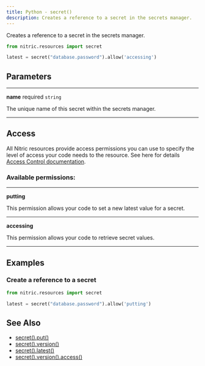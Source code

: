 ```yaml
---
title: Python - secret()
description: Creates a reference to a secret in the secrets manager.
---
```


Creates a reference to a secret in the secrets manager.

```python
from nitric.resources import secret

latest = secret("database.password").allow('accessing')
```

## Parameters

---

**name** required `string`

The unique name of this secret within the secrets manager.

---

## Access

All Nitric resources provide access permissions you can use to specify the level of access your code needs to the resource. See here for details [Access Control documentation](../../../../access-control).

### Available permissions:

---

**putting**

This permission allows your code to set a new latest value for a secret.

---

**accessing**

This permission allows your code to retrieve secret values.

---

## Examples

### Create a reference to a secret

```python
from nitric.resources import secret

latest = secret("database.password").allow('putting')
```

## See Also

- [secret().put()](./secret-put)
- [secret().version()](./secret-version)
- [secret().latest()](./secret-latest)
- [secret().version().access()](./secret-version-access)
